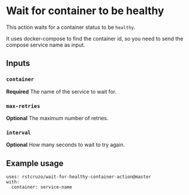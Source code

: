 # Wait for container to be healthy

This action waits for a container status to be `healthy`.

It uses docker-compose to find the container id, so you need to send the compose service name as input.

## Inputs

### `container`

**Required** The name of the service to wait for.

### `max-retries`

**Optional** The maximum number of retries.

### `interval`

**Optional** How many seconds to wait to try again.

## Example usage

```
uses: rstcruzo/wait-for-healthy-container-action@master
with:
  container: service-name
```